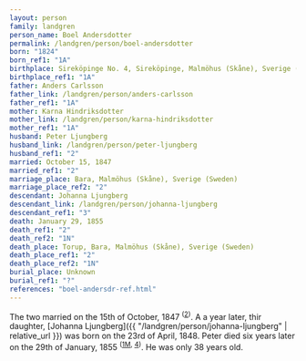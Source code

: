 ```yaml
---
layout: person
family: landgren
person_name: Boel Andersdotter
permalink: /landgren/person/boel-andersdotter
born: "1824"
born_ref1: "1A"
birthplace: Sireköpinge No. 4, Sireköpinge, Malmöhus (Skåne), Sverige (Sweden)
birthplace_ref1: "1A"
father: Anders Carlsson
father_link: /landgren/person/anders-carlsson
father_ref1: "1A"
mother: Karna Hindriksdotter
mother_link: /landgren/person/karna-hindriksdotter
mother_ref1: "1A"
husband: Peter Ljungberg
husband_link: /landgren/person/peter-ljungberg
husband_ref1: "2"
married: October 15, 1847
married_ref1: "2"
marriage_place: Bara, Malmöhus (Skåne), Sverige (Sweden)
marriage_place_ref2: "2"
descendant: Johanna Ljungberg
descendant_link: /landgren/person/johanna-ljungberg
descendant_ref1: "3"
death: January 29, 1855
death_ref1: "2"
death_ref2: "1N"
death_place: Torup, Bara, Malmöhus (Skåne), Sverige (Sweden)
death_place_ref1: "2"
death_place_ref2: "1N"
burial_place: Unknown
burial_ref1: "?"
references: "boel-andersdr-ref.html"
---
```

The two married on the 15th of October, 1847 <sup>([2](#2))</sup>. A a year later, thir daughter, [Johanna Ljungberg]({{ "/landgren/person/johanna-ljungberg" | relative_url }}) was born on the 23rd of April, 1848. Peter died six years later on the 29th of January, 1855 <sup>([1M](#1M), [4](#4))</sup>. He was only 38 years old.
